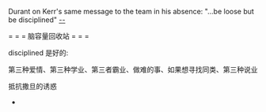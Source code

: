 
Durant on Kerr's same message to the team in his absence: "...be loose but be disciplined" 
[--](https://twitter.com/LetsGoWarriors/status/861277533781729281)

= = = 脑容量回收站 = = =

disciplined 是好的:

第三种爱情、第三种学业、第三者霸业、做难的事、如果想寻找同类、第三种说业



抵抗撒旦的诱惑

-
